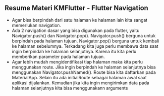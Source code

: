 ## Resume Materi KMFlutter - Flutter Navigation
- Agar bisa berpindah dari satu halaman ke halaman lain kita sangat memerlukan navigation.
- Ada 2 navigation dasar yang bisa digunakan pada flutter, yaitu Navigator.push() dan Navigator.pop(). Navigator.push() berguna untuk berpindah pada halaman tujuan. Navigator.pop() berguna untuk kembali ke halaman sebelumnya. Terkadang kita juga perlu membawa data saat ingin berpindah ke halaman selanjutnya. Karena itu kita perlu memberikan parameter pada halaman tujuan.
- Agar lebih mudah mengidentifikasi tiap halaman maka kita perlu menggunakan route. Jika ingin berpindah ke halaman selanjutnya bisa menggunakan Navigator.pushNamed(). Route bisa kita daftarkan pada MaterialApp. Selain itu ada initialRoute sebagai halaman awal saat aplikasi dijalankan. Kemudian jika kita ingin mengirimkan data pada halaman selanjutnya kita bisa menggunakann arguments